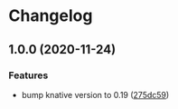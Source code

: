 # Changelog

## 1.0.0 (2020-11-24)


### Features

*  bump knative version to 0.19 ([275dc59](https://www.github.com/kameshsampath/ansible-role-kubernetes-spices/commit/275dc59146f5b6dae7d4c940d01051d2338f443c))
